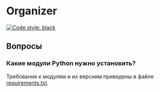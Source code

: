 # Organizer

[![Code style: black](https://img.shields.io/badge/code%20style-black-000000.svg)](https://github.com/psf/black)

## Вопросы

### Какие модули Python нужно установить?

Требования к модулям и их версиям приведены в файле [requirements.txt](requirements.txt).